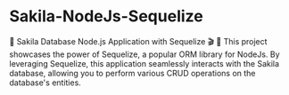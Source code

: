 # Sakila-NodeJs-Sequelize
📂 Sakila Database Node.js Application with Sequelize 🎬 🎉 This project showcases the power of Sequelize, a popular ORM library for NodeJs. By leveraging Sequelize, this application seamlessly interacts with the Sakila database, allowing you to perform various CRUD operations on the database's entities.
